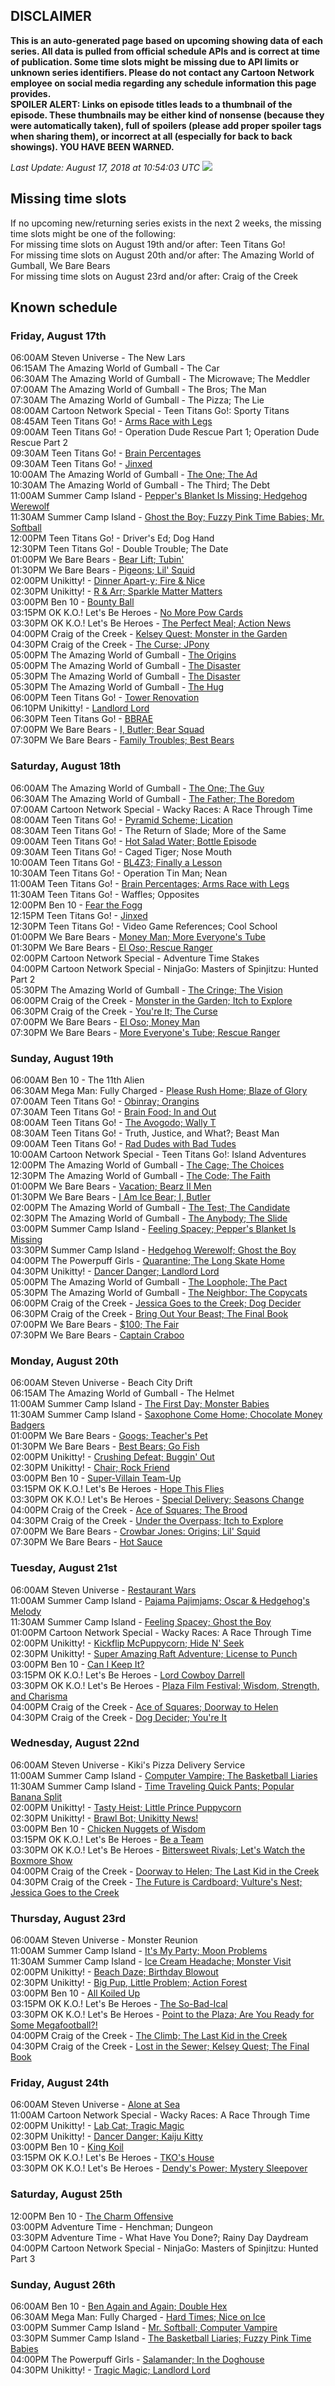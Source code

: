 ## DISCLAIMER
**This is an auto-generated page based on upcoming showing data of each series. All data is pulled from official schedule APIs and is correct at time of publication. Some time slots might be missing due to API limits or unknown series identifiers. Please do not contact any Cartoon Network employee on social media regarding any schedule information this page provides.**  
**SPOILER ALERT: Links on episode titles leads to a thumbnail of the episode. These thumbnails may be either kind of nonsense (because they were automatically taken), full of spoilers (please add proper spoiler tags when sharing them), or incorrect at all (especially for back to back showings). YOU HAVE BEEN WARNED.**

_Last Update: August 17, 2018 at 10:54:03 UTC_ ![](https://api.travis-ci.org/SerCom-KC/cartoon-network-schedule.svg?branch=source)  

## Missing time slots
If no upcoming new/returning series exists in the next 2 weeks, the missing time slots might be one of the following:  
For missing time slots on August 19th and/or after: Teen Titans Go!  
For missing time slots on August 20th and/or after: The Amazing World of Gumball, We Bare Bears  
For missing time slots on August 23rd and/or after: Craig of the Creek  

## Known schedule

### Friday, August 17th
06:00AM Steven Universe - The New Lars  
06:15AM The Amazing World of Gumball - The Car  
06:30AM The Amazing World of Gumball - The Microwave; The Meddler  
07:00AM The Amazing World of Gumball - The Bros; The Man  
07:30AM The Amazing World of Gumball - The Pizza; The Lie  
08:00AM Cartoon Network Special - Teen Titans Go!: Sporty Titans  
08:45AM Teen Titans Go! - [Arms Race with Legs](https://s3.amazonaws.com/cn-orchestrator/2062514_001_1280x720.jpg)  
09:00AM Teen Titans Go! - Operation Dude Rescue Part 1; Operation Dude Rescue Part 2  
09:30AM Teen Titans Go! - [Brain Percentages](https://s3.amazonaws.com/cn-orchestrator/2128928_001_1280x720.jpg)  
09:30AM Teen Titans Go! - [Jinxed](https://s3.amazonaws.com/cn-orchestrator/2128482_001_1280x720.jpg)  
10:00AM The Amazing World of Gumball - [The One; The Ad](https://s3.amazonaws.com/cn-orchestrator/2164874_001_1280x720.jpg)  
10:30AM The Amazing World of Gumball - The Third; The Debt  
11:00AM Summer Camp Island - [Pepper's Blanket Is Missing; Hedgehog Werewolf](https://s3.amazonaws.com/cn-orchestrator/2142257_001_1280x720.jpg)  
11:30AM Summer Camp Island - [Ghost the Boy; Fuzzy Pink Time Babies; Mr. Softball](https://s3.amazonaws.com/cn-orchestrator/2139823_001_1280x720.jpg)  
12:00PM Teen Titans Go! - Driver's Ed; Dog Hand  
12:30PM Teen Titans Go! - Double Trouble; The Date  
01:00PM We Bare Bears - [Bear Lift; Tubin'](https://s3.amazonaws.com/cn-orchestrator/2088746_001_1280x720.jpg)  
01:30PM We Bare Bears - [Pigeons; Lil' Squid](https://s3.amazonaws.com/cn-orchestrator/2088749_001_1280x720.jpg)  
02:00PM Unikitty! - [Dinner Apart-y; Fire & Nice](https://s3.amazonaws.com/cn-orchestrator/2133089_001_1280x720.jpg)  
02:30PM Unikitty! - [R & Arr; Sparkle Matter Matters](https://s3.amazonaws.com/cn-orchestrator/2130774_001_1280x720.jpg)  
03:00PM Ben 10 - [Bounty Ball](https://s3.amazonaws.com/cn-orchestrator/2094733_001_1280x720.jpg)  
03:15PM OK K.O.! Let's Be Heroes - [No More Pow Cards](https://s3.amazonaws.com/cn-orchestrator/2091065_001_1280x720.jpg)  
03:30PM OK K.O.! Let's Be Heroes - [The Perfect Meal; Action News](https://s3.amazonaws.com/cn-orchestrator/2091081_001_1280x720.jpg)  
04:00PM Craig of the Creek - [Kelsey Quest; Monster in the Garden](https://s3.amazonaws.com/cn-orchestrator/2145396_001_1280x720.jpg)  
04:30PM Craig of the Creek - [The Curse; JPony](https://s3.amazonaws.com/cn-orchestrator/2159521_001_1280x720.jpg)  
05:00PM The Amazing World of Gumball - [The Origins](https://s3.amazonaws.com/cn-orchestrator/2062761_001_1280x720.jpg)  
05:00PM The Amazing World of Gumball - [The Disaster](https://s3.amazonaws.com/cn-orchestrator/2074687_001_1280x720.jpg)  
05:30PM The Amazing World of Gumball - [The Disaster](https://s3.amazonaws.com/cn-orchestrator/2074687_001_1280x720.jpg)  
05:30PM The Amazing World of Gumball - [The Hug](https://s3.amazonaws.com/cn-orchestrator/2062752_001_1280x720.jpg)  
06:00PM Teen Titans Go! - [Tower Renovation](https://s3.amazonaws.com/cn-orchestrator/2167654_001_1280x720.jpg)  
06:10PM Unikitty! - [Landlord Lord](https://s3.amazonaws.com/cn-orchestrator/2168843_001_1280x720.jpg)  
06:30PM Teen Titans Go! - [BBRAE](https://s3.amazonaws.com/cn-orchestrator/2114420_001_1280x720.jpg)  
07:00PM We Bare Bears - [I, Butler; Bear Squad](https://s3.amazonaws.com/cn-orchestrator/2160350_001_1280x720.jpg)  
07:30PM We Bare Bears - [Family Troubles; Best Bears](https://s3.amazonaws.com/cn-orchestrator/2160349_001_1280x720.jpg)  

### Saturday, August 18th
06:00AM The Amazing World of Gumball - [The One; The Guy](https://s3.amazonaws.com/cn-orchestrator/2088997_001_1280x720.jpg)  
06:30AM The Amazing World of Gumball - [The Father; The Boredom](https://s3.amazonaws.com/cn-orchestrator/2088998_001_1280x720.jpg)  
07:00AM Cartoon Network Special - Wacky Races: A Race Through Time  
08:00AM Teen Titans Go! - [Pyramid Scheme; Lication](https://s3.amazonaws.com/cn-orchestrator/2128483_001_1280x720.jpg)  
08:30AM Teen Titans Go! - The Return of Slade; More of the Same  
09:00AM Teen Titans Go! - [Hot Salad Water; Bottle Episode](https://s3.amazonaws.com/cn-orchestrator/2054793_001_1280x720.jpg)  
09:30AM Teen Titans Go! - Caged Tiger; Nose Mouth  
10:00AM Teen Titans Go! - [BL4Z3; Finally a Lesson](https://s3.amazonaws.com/cn-orchestrator/2062513_001_1280x720.jpg)  
10:30AM Teen Titans Go! - Operation Tin Man; Nean  
11:00AM Teen Titans Go! - [Brain Percentages; Arms Race with Legs](https://s3.amazonaws.com/cn-orchestrator/2062514_001_1280x720.jpg)  
11:30AM Teen Titans Go! - Waffles; Opposites  
12:00PM Ben 10 - [Fear the Fogg](https://s3.amazonaws.com/cn-orchestrator/2094734_001_1280x720.jpg)  
12:15PM Teen Titans Go! - [Jinxed](https://s3.amazonaws.com/cn-orchestrator/2128482_001_1280x720.jpg)  
12:30PM Teen Titans Go! - Video Game References; Cool School  
01:00PM We Bare Bears - [Money Man; More Everyone's Tube](https://s3.amazonaws.com/cn-orchestrator/2088736_001_1280x720.jpg)  
01:30PM We Bare Bears - [El Oso; Rescue Ranger](https://s3.amazonaws.com/cn-orchestrator/2088748_001_1280x720.jpg)  
02:00PM Cartoon Network Special - Adventure Time Stakes  
04:00PM Cartoon Network Special - NinjaGo: Masters of Spinjitzu: Hunted Part 2  
05:30PM The Amazing World of Gumball - [The Cringe; The Vision](https://s3.amazonaws.com/cn-orchestrator/2089001_001_1280x720.jpg)  
06:00PM Craig of the Creek - [Monster in the Garden; Itch to Explore](https://s3.amazonaws.com/cn-orchestrator/2133650_001_1280x720.jpg)  
06:30PM Craig of the Creek - [You're It; The Curse](https://s3.amazonaws.com/cn-orchestrator/2145397_001_1280x720.jpg)  
07:00PM We Bare Bears - [El Oso; Money Man](https://s3.amazonaws.com/cn-orchestrator/2088756_001_1280x720.jpg)  
07:30PM We Bare Bears - [More Everyone's Tube; Rescue Ranger](https://s3.amazonaws.com/cn-orchestrator/2088748_001_1280x720.jpg)  

### Sunday, August 19th
06:00AM Ben 10 - The 11th Alien  
06:30AM Mega Man: Fully Charged - [Please Rush Home; Blaze of Glory](https://s3.amazonaws.com/cn-orchestrator/2117358_001_1280x720.jpg)  
07:00AM Teen Titans Go! - [Obinray; Orangins](https://s3.amazonaws.com/cn-orchestrator/2117455_001_1280x720.jpg)  
07:30AM Teen Titans Go! - [Brain Food; In and Out](https://s3.amazonaws.com/cn-orchestrator/2004572_001_1280x720.jpg)  
08:00AM Teen Titans Go! - [The Avogodo; Wally T](https://s3.amazonaws.com/cn-orchestrator/2062519_001_1280x720.jpg)  
08:30AM Teen Titans Go! - Truth, Justice, and What?; Beast Man  
09:00AM Teen Titans Go! - [Rad Dudes with Bad Tudes](https://s3.amazonaws.com/cn-orchestrator/2062517_001_1280x720.jpg)  
10:00AM Cartoon Network Special - Teen Titans Go!: Island Adventures  
12:00PM The Amazing World of Gumball - [The Cage; The Choices](https://s3.amazonaws.com/cn-orchestrator/2088999_001_1280x720.jpg)  
12:30PM The Amazing World of Gumball - [The Code; The Faith](https://s3.amazonaws.com/cn-orchestrator/2149379_001_1280x720.jpg)  
01:00PM We Bare Bears - [Vacation; Bearz II Men](https://s3.amazonaws.com/cn-orchestrator/2088758_001_1280x720.jpg)  
01:30PM We Bare Bears - [I Am Ice Bear; I, Butler](https://s3.amazonaws.com/cn-orchestrator/2088760_001_1280x720.jpg)  
02:00PM The Amazing World of Gumball - [The Test; The Candidate](https://s3.amazonaws.com/cn-orchestrator/2149380_001_1280x720.jpg)  
02:30PM The Amazing World of Gumball - [The Anybody; The Slide](https://s3.amazonaws.com/cn-orchestrator/2097629_001_1280x720.jpg)  
03:00PM Summer Camp Island - [Feeling Spacey; Pepper's Blanket Is Missing](https://s3.amazonaws.com/cn-orchestrator/2145459_001_1280x720.jpg)  
03:30PM Summer Camp Island - [Hedgehog Werewolf; Ghost the Boy](https://s3.amazonaws.com/cn-orchestrator/2141448_001_1280x720.jpg)  
04:00PM The Powerpuff Girls - [Quarantine; The Long Skate Home](https://s3.amazonaws.com/cn-orchestrator/2133724_001_1280x720.jpg)  
04:30PM Unikitty! - [Dancer Danger; Landlord Lord](https://s3.amazonaws.com/cn-orchestrator/2168843_001_1280x720.jpg)  
05:00PM The Amazing World of Gumball - [The Loophole; The Pact](https://s3.amazonaws.com/cn-orchestrator/2149378_001_1280x720.jpg)  
05:30PM The Amazing World of Gumball - [The Neighbor; The Copycats](https://s3.amazonaws.com/cn-orchestrator/2089010_001_1280x720.jpg)  
06:00PM Craig of the Creek - [Jessica Goes to the Creek; Dog Decider](https://s3.amazonaws.com/cn-orchestrator/2145399_001_1280x720.jpg)  
06:30PM Craig of the Creek - [Bring Out Your Beast; The Final Book](https://s3.amazonaws.com/cn-orchestrator/2139778_001_1280x720.jpg)  
07:00PM We Bare Bears - [$100; The Fair](https://s3.amazonaws.com/cn-orchestrator/2088710_001_1280x720.jpg)  
07:30PM We Bare Bears - [Captain Craboo](https://s3.amazonaws.com/cn-orchestrator/2069939_001_1280x720.jpg)  

### Monday, August 20th
06:00AM Steven Universe - Beach City Drift  
06:15AM The Amazing World of Gumball - The Helmet  
11:00AM Summer Camp Island - [The First Day; Monster Babies](https://s3.amazonaws.com/cn-orchestrator/2131821_001_1280x720.jpg)  
11:30AM Summer Camp Island - [Saxophone Come Home; Chocolate Money Badgers](https://s3.amazonaws.com/cn-orchestrator/2131008_001_1280x720.jpg)  
01:00PM We Bare Bears - [Googs; Teacher's Pet](https://s3.amazonaws.com/cn-orchestrator/2159527_001_1280x720.jpg)  
01:30PM We Bare Bears - [Best Bears; Go Fish](https://s3.amazonaws.com/cn-orchestrator/2159529_001_1280x720.jpg)  
02:00PM Unikitty! - [Crushing Defeat; Buggin' Out](https://s3.amazonaws.com/cn-orchestrator/2160897_001_1280x720.jpg)  
02:30PM Unikitty! - [Chair; Rock Friend](https://s3.amazonaws.com/cn-orchestrator/2132593_001_1280x720.jpg)  
03:00PM Ben 10 - [Super-Villain Team-Up](https://s3.amazonaws.com/cn-orchestrator/2094736_001_1280x720.jpg)  
03:15PM OK K.O.! Let's Be Heroes - [Hope This Flies](https://s3.amazonaws.com/cn-orchestrator/2139820_001_1280x720.jpg)  
03:30PM OK K.O.! Let's Be Heroes - [Special Delivery; Seasons Change](https://s3.amazonaws.com/cn-orchestrator/2141443_001_1280x720.jpg)  
04:00PM Craig of the Creek - [Ace of Squares; The Brood](https://s3.amazonaws.com/cn-orchestrator/2157077_001_1280x720.jpg)  
04:30PM Craig of the Creek - [Under the Overpass; Itch to Explore](https://s3.amazonaws.com/cn-orchestrator/2133650_001_1280x720.jpg)  
07:00PM We Bare Bears - [Crowbar Jones: Origins; Lil' Squid](https://s3.amazonaws.com/cn-orchestrator/2088749_001_1280x720.jpg)  
07:30PM We Bare Bears - [Hot Sauce](https://s3.amazonaws.com/cn-orchestrator/2161260_001_1280x720.jpg)  

### Tuesday, August 21st
06:00AM Steven Universe - [Restaurant Wars](https://s3.amazonaws.com/cn-orchestrator/2065540_001_1280x720.jpg)  
11:00AM Summer Camp Island - [Pajama Pajimjams; Oscar & Hedgehog's Melody](https://s3.amazonaws.com/cn-orchestrator/2142260_001_1280x720.jpg)  
11:30AM Summer Camp Island - [Feeling Spacey; Ghost the Boy](https://s3.amazonaws.com/cn-orchestrator/2141448_001_1280x720.jpg)  
01:00PM Cartoon Network Special - Wacky Races: A Race Through Time  
02:00PM Unikitty! - [Kickflip McPuppycorn; Hide N' Seek](https://s3.amazonaws.com/cn-orchestrator/2141070_001_1280x720.jpg)  
02:30PM Unikitty! - [Super Amazing Raft Adventure; License to Punch](https://s3.amazonaws.com/cn-orchestrator/2160419_001_1280x720.jpg)  
03:00PM Ben 10 - [Can I Keep It?](https://s3.amazonaws.com/cn-orchestrator/2094711_001_1280x720.jpg)  
03:15PM OK K.O.! Let's Be Heroes - [Lord Cowboy Darrell](https://s3.amazonaws.com/cn-orchestrator/2139818_001_1280x720.jpg)  
03:30PM OK K.O.! Let's Be Heroes - [Plaza Film Festival; Wisdom, Strength, and Charisma](https://s3.amazonaws.com/cn-orchestrator/2159524_001_1280x720.jpg)  
04:00PM Craig of the Creek - [Ace of Squares; Doorway to Helen](https://s3.amazonaws.com/cn-orchestrator/2161252_001_1280x720.jpg)  
04:30PM Craig of the Creek - [Dog Decider; You're It](https://s3.amazonaws.com/cn-orchestrator/2132941_001_1280x720.jpg)  

### Wednesday, August 22nd
06:00AM Steven Universe - Kiki's Pizza Delivery Service  
11:00AM Summer Camp Island - [Computer Vampire; The Basketball Liaries](https://s3.amazonaws.com/cn-orchestrator/2157083_001_1280x720.jpg)  
11:30AM Summer Camp Island - [Time Traveling Quick Pants; Popular Banana Split](https://s3.amazonaws.com/cn-orchestrator/2141449_001_1280x720.jpg)  
02:00PM Unikitty! - [Tasty Heist; Little Prince Puppycorn](https://s3.amazonaws.com/cn-orchestrator/2133088_001_1280x720.jpg)  
02:30PM Unikitty! - [Brawl Bot; Unikitty News!](https://s3.amazonaws.com/cn-orchestrator/2158993_001_1280x720.jpg)  
03:00PM Ben 10 - [Chicken Nuggets of Wisdom](https://s3.amazonaws.com/cn-orchestrator/2094738_001_1280x720.jpg)  
03:15PM OK K.O.! Let's Be Heroes - [Be a Team](https://s3.amazonaws.com/cn-orchestrator/2141445_001_1280x720.jpg)  
03:30PM OK K.O.! Let's Be Heroes - [Bittersweet Rivals; Let's Watch the Boxmore Show](https://s3.amazonaws.com/cn-orchestrator/2152896_001_1280x720.jpg)  
04:00PM Craig of the Creek - [Doorway to Helen; The Last Kid in the Creek](https://s3.amazonaws.com/cn-orchestrator/2162111_001_1280x720.jpg)  
04:30PM Craig of the Creek - [The Future is Cardboard; Vulture's Nest; Jessica Goes to the Creek](https://s3.amazonaws.com/cn-orchestrator/2133651_001_1280x720.jpg)  

### Thursday, August 23rd
06:00AM Steven Universe - Monster Reunion  
11:00AM Summer Camp Island - [It's My Party; Moon Problems](https://s3.amazonaws.com/cn-orchestrator/2142256_001_1280x720.jpg)  
11:30AM Summer Camp Island - [Ice Cream Headache; Monster Visit](https://s3.amazonaws.com/cn-orchestrator/2142255_001_1280x720.jpg)  
02:00PM Unikitty! - [Beach Daze; Birthday Blowout](https://s3.amazonaws.com/cn-orchestrator/2132592_001_1280x720.jpg)  
02:30PM Unikitty! - [Big Pup, Little Problem; Action Forest](https://s3.amazonaws.com/cn-orchestrator/2133090_001_1280x720.jpg)  
03:00PM Ben 10 - [All Koiled Up](https://s3.amazonaws.com/cn-orchestrator/2094743_001_1280x720.jpg)  
03:15PM OK K.O.! Let's Be Heroes - [The So-Bad-Ical](https://s3.amazonaws.com/cn-orchestrator/2145456_001_1280x720.jpg)  
03:30PM OK K.O.! Let's Be Heroes - [Point to the Plaza; Are You Ready for Some Megafootball?!](https://s3.amazonaws.com/cn-orchestrator/2160348_001_1280x720.jpg)  
04:00PM Craig of the Creek - [The Climb; The Last Kid in the Creek](https://s3.amazonaws.com/cn-orchestrator/2162111_001_1280x720.jpg)  
04:30PM Craig of the Creek - [Lost in the Sewer; Kelsey Quest; The Final Book](https://s3.amazonaws.com/cn-orchestrator/2139778_001_1280x720.jpg)  

### Friday, August 24th
06:00AM Steven Universe - [Alone at Sea](https://s3.amazonaws.com/cn-orchestrator/2065543_001_1280x720.jpg)  
11:00AM Cartoon Network Special - Wacky Races: A Race Through Time  
02:00PM Unikitty! - [Lab Cat; Tragic Magic](https://s3.amazonaws.com/cn-orchestrator/2167724_001_1280x720.jpg)  
02:30PM Unikitty! - [Dancer Danger; Kaiju Kitty](https://s3.amazonaws.com/cn-orchestrator/2141069_001_1280x720.jpg)  
03:00PM Ben 10 - [King Koil](https://s3.amazonaws.com/cn-orchestrator/2094728_001_1280x720.jpg)  
03:15PM OK K.O.! Let's Be Heroes - [TKO's House](https://s3.amazonaws.com/cn-orchestrator/2152898_001_1280x720.jpg)  
03:30PM OK K.O.! Let's Be Heroes - [Dendy's Power; Mystery Sleepover](https://s3.amazonaws.com/cn-orchestrator/2160692_001_1280x720.jpg)  

### Saturday, August 25th
12:00PM Ben 10 - [The Charm Offensive](https://s3.amazonaws.com/cn-orchestrator/2094735_001_1280x720.jpg)  
03:00PM Adventure Time - Henchman; Dungeon  
03:30PM Adventure Time - What Have You Done?; Rainy Day Daydream  
04:00PM Cartoon Network Special - NinjaGo: Masters of Spinjitzu: Hunted Part 3  

### Sunday, August 26th
06:00AM Ben 10 - [Ben Again and Again; Double Hex](https://s3.amazonaws.com/cn-orchestrator/2094740_001_1280x720.jpg)  
06:30AM Mega Man: Fully Charged - [Hard Times; Nice on Ice](https://s3.amazonaws.com/cn-orchestrator/2117359_001_1280x720.jpg)  
03:00PM Summer Camp Island - [Mr. Softball; Computer Vampire](https://s3.amazonaws.com/cn-orchestrator/2145458_001_1280x720.jpg)  
03:30PM Summer Camp Island - [The Basketball Liaries; Fuzzy Pink Time Babies](https://s3.amazonaws.com/cn-orchestrator/2142258_001_1280x720.jpg)  
04:00PM The Powerpuff Girls - [Salamander; In the Doghouse](https://s3.amazonaws.com/cn-orchestrator/2160351_001_1280x720.jpg)  
04:30PM Unikitty! - [Tragic Magic; Landlord Lord](https://s3.amazonaws.com/cn-orchestrator/2168843_001_1280x720.jpg)  
